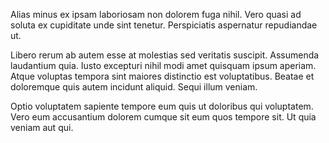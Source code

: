 Alias minus ex ipsam laboriosam non dolorem fuga nihil. Vero quasi ad soluta ex cupiditate unde sint tenetur. Perspiciatis aspernatur repudiandae ut.
 Libero rerum ab autem esse at molestias sed veritatis suscipit. Assumenda laudantium quia. Iusto excepturi nihil modi amet quisquam ipsum aperiam. Atque voluptas tempora sint maiores distinctio est voluptatibus. Beatae et doloremque quis autem incidunt aliquid. Sequi illum veniam.
 Optio voluptatem sapiente tempore eum quis ut doloribus qui voluptatem. Vero eum accusantium dolorem cumque sit eum quos tempore sit. Ut quia veniam aut qui.